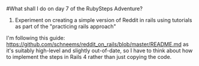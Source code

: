 #What shall I do on day 7 of the RubySteps Adventure?
1. Experiment on creating a simple version of Reddit in rails using tutorials
as part of the "practicing rails approach"

I'm following this guide: https://github.com/schneems/reddit_on_rails/blob/master/README.md
as it's suitably high-level and slightly out-of-date, so I have to think about how to implement the steps in Rails 4 rather than just copying the code.